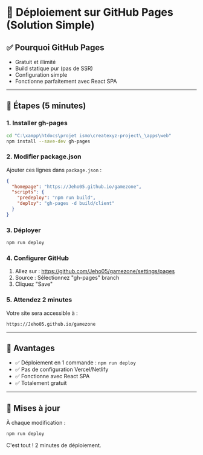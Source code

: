 # 🚀 Déploiement sur GitHub Pages (Solution Simple)

## ✅ Pourquoi GitHub Pages

- Gratuit et illimité
- Build statique pur (pas de SSR)
- Configuration simple
- Fonctionne parfaitement avec React SPA

---

## 📝 Étapes (5 minutes)

### 1. Installer gh-pages

```bash
cd "C:\xampp\htdocs\projet ismo\createxyz-project\_\apps\web"
npm install --save-dev gh-pages
```

### 2. Modifier package.json

Ajouter ces lignes dans `package.json` :

```json
{
  "homepage": "https://Jeho05.github.io/gamezone",
  "scripts": {
    "predeploy": "npm run build",
    "deploy": "gh-pages -d build/client"
  }
}
```

### 3. Déployer

```bash
npm run deploy
```

### 4. Configurer GitHub

1. Allez sur : https://github.com/Jeho05/gamezone/settings/pages
2. Source : Sélectionnez "gh-pages" branch
3. Cliquez "Save"

### 5. Attendez 2 minutes

Votre site sera accessible à :
```
https://Jeho05.github.io/gamezone
```

---

## 🎯 Avantages

- ✅ Déploiement en 1 commande : `npm run deploy`
- ✅ Pas de configuration Vercel/Netlify
- ✅ Fonctionne avec React SPA
- ✅ Totalement gratuit

---

## 🔄 Mises à jour

À chaque modification :

```bash
npm run deploy
```

C'est tout ! 2 minutes de déploiement.
